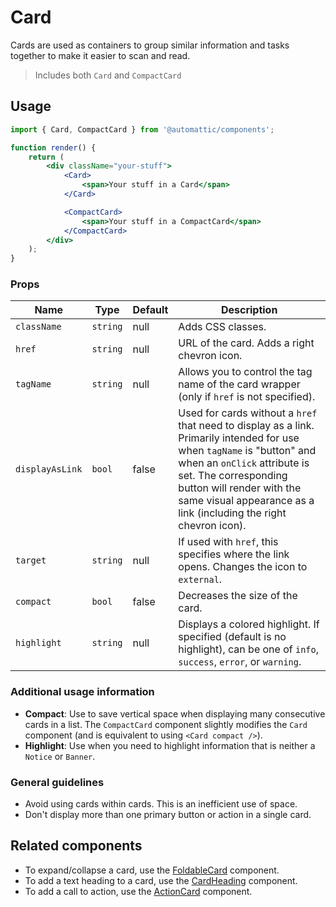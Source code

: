 # Card

Cards are used as containers to group similar information and tasks together to make it easier to scan and read.

> Includes both `Card` and `CompactCard`

## Usage

```jsx
import { Card, CompactCard } from '@automattic/components';

function render() {
	return (
		<div className="your-stuff">
			<Card>
				<span>Your stuff in a Card</span>
			</Card>

			<CompactCard>
				<span>Your stuff in a CompactCard</span>
			</CompactCard>
		</div>
	);
}
```

### Props

| Name            | Type     | Default | Description                                                                                                                                                                                                                                                                      |
| --------------- | -------- | ------- | -------------------------------------------------------------------------------------------------------------------------------------------------------------------------------------------------------------------------------------------------------------------------------- |
| `className`     | `string` | null    | Adds CSS classes.                                                                                                                                                                                                                                                                |
| `href`          | `string` | null    | URL of the card. Adds a right chevron icon.                                                                                                                                                                                                                                      |
| `tagName`       | `string` | null    | Allows you to control the tag name of the card wrapper (only if `href` is not specified).                                                                                                                                                                                        |
| `displayAsLink` | `bool`   | false   | Used for cards without a `href` that need to display as a link. Primarily intended for use when `tagName` is "button" and when an `onClick` attribute is set. The corresponding button will render with the same visual appearance as a link (including the right chevron icon). |
| `target`        | `string` | null    | If used with `href`, this specifies where the link opens. Changes the icon to `external`.                                                                                                                                                                                        |
| `compact`       | `bool`   | false   | Decreases the size of the card.                                                                                                                                                                                                                                                  |
| `highlight`     | `string` | null    | Displays a colored highlight. If specified (default is no highlight), can be one of `info`, `success`, `error`, or `warning`.                                                                                                                                                    |

### Additional usage information

- **Compact**: Use to save vertical space when displaying many consecutive cards in a list. The `CompactCard` component slightly modifies the `Card` component (and is equivalent to using `<Card compact />`).
- **Highlight**: Use when you need to highlight information that is neither a `Notice` or `Banner`.

### General guidelines

- Avoid using cards within cards. This is an inefficient use of space.
- Don't display more than one primary button or action in a single card.

## Related components

- To expand/collapse a card, use the [FoldableCard](./foldable-card) component.
- To add a text heading to a card, use the [CardHeading](./card-heading) component.
- To add a call to action, use the [ActionCard](./action-card) component.
